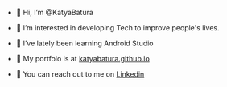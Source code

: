 - 👋 Hi, I’m @KatyaBatura

- 💚 I’m interested in developing Tech to improve people's lives.
- 🌱 I’ve lately been learning Android Studio
- 🔗 My portfolo is at [katyabatura.github.io](https://katyabatura.github.io/) 
- 🔔  You can reach out to me on [Linkedin](https://www.linkedin.com/in/katyabatura/)

<!---
KatyaBatura/KatyaBatura is a ✨ special ✨ repository because its `README.md` (this file) appears on your GitHub profile.
You can click the Preview link to take a look at your changes.
--->
